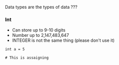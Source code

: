 Data types are the types of data ???


### Int
- Can store up to 9-10 digits
- Number up to 2,147,483,647
- INTEGER is not the same thing (please don't use it)
```
int a = 5

# This is assaigning 
```